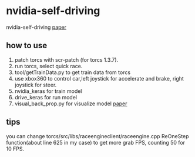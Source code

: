 # nvidia-self-driving
nvidia-self-driving
[paper](https://arxiv.org/abs/1604.07316)
## how to use
1. patch torcs with scr-patch (for torcs 1.3.7).
2. run torcs, select quick race.
3. tool/getTrainData.py to get train data from torcs
4. use xbox360 to control car,left joystick for accelerate and brake, right joystick for steer.
5. nvidia_keras for train model
6. drive_keras for run model
7. visual_back_prop.py for visualize model [paper](https://arxiv.org/abs/1611.05418)
## tips
you can change torcs/src/libs/raceengineclient/raceengine.cpp ReOneStep function(about line 625 in my case) to get more grab FPS, counting 50 for 10 FPS.


